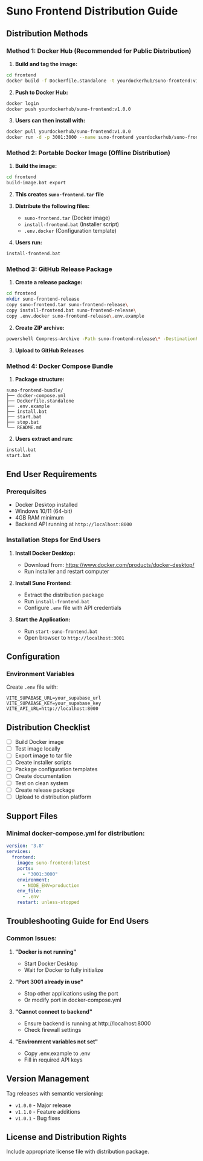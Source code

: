 # Suno Frontend Distribution Guide

## Distribution Methods

### Method 1: Docker Hub (Recommended for Public Distribution)

1. **Build and tag the image:**
```bash
cd frontend
docker build -f Dockerfile.standalone -t yourdockerhub/suno-frontend:v1.0.0 .
```

2. **Push to Docker Hub:**
```bash
docker login
docker push yourdockerhub/suno-frontend:v1.0.0
```

3. **Users can then install with:**
```bash
docker pull yourdockerhub/suno-frontend:v1.0.0
docker run -d -p 3001:3000 --name suno-frontend yourdockerhub/suno-frontend:v1.0.0
```

### Method 2: Portable Docker Image (Offline Distribution)

1. **Build the image:**
```bash
cd frontend
build-image.bat export
```

2. **This creates `suno-frontend.tar` file**

3. **Distribute the following files:**
   - `suno-frontend.tar` (Docker image)
   - `install-frontend.bat` (Installer script)
   - `.env.docker` (Configuration template)

4. **Users run:**
```bash
install-frontend.bat
```

### Method 3: GitHub Release Package

1. **Create a release package:**
```bash
cd frontend
mkdir suno-frontend-release
copy suno-frontend.tar suno-frontend-release\
copy install-frontend.bat suno-frontend-release\
copy .env.docker suno-frontend-release\.env.example
```

2. **Create ZIP archive:**
```bash
powershell Compress-Archive -Path suno-frontend-release\* -DestinationPath suno-frontend-v1.0.0.zip
```

3. **Upload to GitHub Releases**

### Method 4: Docker Compose Bundle

1. **Package structure:**
```
suno-frontend-bundle/
├── docker-compose.yml
├── Dockerfile.standalone
├── .env.example
├── install.bat
├── start.bat
├── stop.bat
└── README.md
```

2. **Users extract and run:**
```bash
install.bat
start.bat
```

## End User Requirements

### Prerequisites
- Docker Desktop installed
- Windows 10/11 (64-bit)
- 4GB RAM minimum
- Backend API running at `http://localhost:8000`

### Installation Steps for End Users

1. **Install Docker Desktop:**
   - Download from: https://www.docker.com/products/docker-desktop/
   - Run installer and restart computer

2. **Install Suno Frontend:**
   - Extract the distribution package
   - Run `install-frontend.bat`
   - Configure `.env` file with API credentials

3. **Start the Application:**
   - Run `start-suno-frontend.bat`
   - Open browser to `http://localhost:3001`

## Configuration

### Environment Variables
Create `.env` file with:
```env
VITE_SUPABASE_URL=your_supabase_url
VITE_SUPABASE_KEY=your_supabase_key
VITE_API_URL=http://localhost:8000
```

## Distribution Checklist

- [ ] Build Docker image
- [ ] Test image locally
- [ ] Export image to tar file
- [ ] Create installer scripts
- [ ] Package configuration templates
- [ ] Create documentation
- [ ] Test on clean system
- [ ] Create release package
- [ ] Upload to distribution platform

## Support Files

### Minimal docker-compose.yml for distribution:
```yaml
version: '3.8'
services:
  frontend:
    image: suno-frontend:latest
    ports:
      - "3001:3000"
    environment:
      - NODE_ENV=production
    env_file:
      - .env
    restart: unless-stopped
```

## Troubleshooting Guide for End Users

### Common Issues:

1. **"Docker is not running"**
   - Start Docker Desktop
   - Wait for Docker to fully initialize

2. **"Port 3001 already in use"**
   - Stop other applications using the port
   - Or modify port in docker-compose.yml

3. **"Cannot connect to backend"**
   - Ensure backend is running at http://localhost:8000
   - Check firewall settings

4. **"Environment variables not set"**
   - Copy .env.example to .env
   - Fill in required API keys

## Version Management

Tag releases with semantic versioning:
- `v1.0.0` - Major release
- `v1.1.0` - Feature additions
- `v1.0.1` - Bug fixes

## License and Distribution Rights

Include appropriate license file with distribution package.